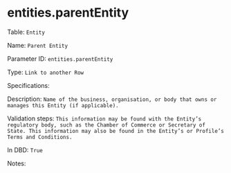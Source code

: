 # entities.parentEntity

Table: ```Entity```

Name: ```Parent Entity```

Parameter ID: ```entities.parentEntity```

Type: ```Link to another Row```

Specifications: 

Description: ```Name of the business, organisation, or body that owns or manages this Entity (if applicable).```

Validation steps: ```This information may be found with the Entity’s regulatory body, such as the Chamber of Commerce or Secretary of State. This information may also be found in the Entity’s or Profile’s Terms and Conditions.```

In DBD: ```True```

Notes: 

